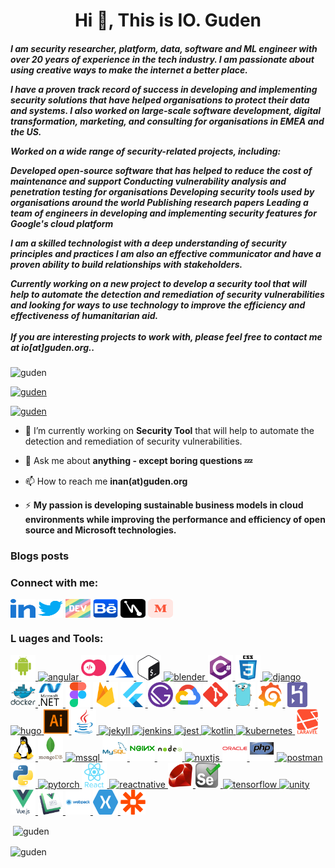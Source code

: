 <h1 align="center">Hi 👋, This is IO. Guden</h1>
<h5 align="left">I am security researcher, platform, data, software and ML engineer with over 20 years of experience in the tech industry. I am passionate about using creative ways to make the internet a better place.

I have a proven track record of success in developing and implementing security solutions that have helped organisations to protect their data and systems. I also worked on large-scale software development, digital transformation, marketing, and consulting for organisations in EMEA and the US. 

Worked on a wide range of security-related projects, including:

Developed open-source software that has helped to reduce the cost of maintenance and support
Conducting vulnerability analysis and penetration testing for organisations
Developing security tools used by organisations around the world
Publishing research papers
Leading a team of engineers in developing and implementing security features for Google's cloud platform

I am a skilled technologist with a deep understanding of security principles and practices I am also an effective communicator and have a proven ability to build relationships with stakeholders.

Currently working on a new project to develop a security tool that will help to automate the detection and remediation of security vulnerabilities and looking for ways to use technology to improve the efficiency and effectiveness of humanitarian aid.
<br> <br>
If you are interesting projects to work with, please feel free to contact me at io[at]guden.org..</h5>

<p align="left"> <img src="https://komarev.com/ghpvc/?username=guden&label=Profile%20views&color=0e75b6&style=flat" alt="guden" /> </p>

<p align="left"> <a href="https://github.com/ryo-ma/github-profile-trophy"><img src="https://github-profile-trophy.vercel.app/?username=guden" alt="guden" /></a> </p>

<p align="left"> <a href="https://twitter.com/guden" target="blank"><img src="https://img.shields.io/twitter/follow/guden?logo=twitter&style=for-the-badge" alt="guden" /></a> </p>

- 🔭 I’m currently working on **Security Tool** that will help to automate the detection and remediation of security vulnerabilities.

- 💬 Ask me about **anything - except boring questions 💤**

- 📫 How to reach me **inan(at)guden.org**

- ⚡ **My passion is developing sustainable business models in cloud environments while improving the performance and efficiency of open source and Microsoft technologies.**

### Blogs posts
<!-- BLOG-POST-LIST:START -->
<!-- BLOG-POST-LIST:END -->

<h3 align="left">Connect with me:</h3>
<p align="left">
<a href="https://linkedin.com/in/guden" target="blank"><img align="center" src="https://github.com/guden/github/blob/master/images/icons/linked-in-alt.svg" alt="Guden on LinkedIn" height="30" width="40" /></a>
<a href="https://twitter.com/guden" target="blank"><img align="center" src="https://github.com/guden/github/blob/master/images/icons/twitter.svg" alt="Guden on Twitter" height="30" width="40" /></a>
<a href="https://dev.to/guden" target="blank"><img align="center" src="https://github.com/guden/github/blob/master/images/icons/devto.svg" alt="Guden on Dev.to" height="30" width="40" /></a>
<a href="https://be.net/guden" target="blank"><img align="center" src="https://github.com/guden/github/blob/master/images/icons/behance.svg" alt="Guden on Behance" height="30" width="40" /></a>
<a href="https://hashnode.com/@guden" target="blank"><img align="center" src="https://github.com/guden/github/blob/master/images/icons/hashnode.svg" alt="Guden on Hashnode" height="30" width="40" /></a>
<a href="https://guden.medium.com/" target="blank"><img align="center" src="https://github.com/guden/github/blob/master/images/icons/medium.svg" alt="Guden on Medium" height="30" width="40" /></a>
</p>

<h3 align="left">L
  uages and Tools:</h3>
<p align="left"> <a href="https://developer.android.com" target="_blank" rel="noreferrer"> <img src="https://github.com/guden/github/blob/master/images/icons/android-original-wordmark.svg" alt="android" width="40" height="40"/> </a> <a href="https://angular.io" target="_blank" rel="noreferrer"> <img src="https://github.com/guden/github/blob/master/images/icons/angular.svg" alt="angular" width="40" height="40"/> </a> <a href="https://appwrite.io" target="_blank" rel="noreferrer"> <img src="https://github.com/guden/github/blob/master/images/icons/appwriteio-icon.svg" alt="appwrite" width="40" height="40"/> </a> <a href="https://azure.microsoft.com/en-in/" target="_blank" rel="noreferrer"> <img src="https://github.com/guden/github/blob/master/images/icons/microsoft_azure-icon.svg" alt="azure" width="40" height="40"/> </a> <a href="https://www.gnu.org/software/bash/" target="_blank" rel="noreferrer"> <img src="https://github.com/guden/github/blob/master/images/icons/gnu_bash-icon.svg" alt="bash" width="40" height="40"/> </a> <a href="https://www.blender.org/" target="_blank" rel="noreferrer"> <img src="https://github.com/guden/github/blob/master/images/icons/blender_community_badge_white.svg" alt="blender" width="40" height="40"/> </a> <a href="https://www.w3schools.com/cs/" target="_blank" rel="noreferrer"> <img src="https://github.com/guden/github/blob/master/images/icons/csharp-original.svg" alt="csharp" width="40" height="40"/> </a> <a href="https://www.w3schools.com/css/" target="_blank" rel="noreferrer"> <img src="https://github.com/guden/github/blob/master/images/icons/css3-original-wordmark.svg" alt="css3" width="40" height="40"/> </a> <a href="https://www.djangoproject.com/" target="_blank" rel="noreferrer"> <img src="https://github.com/guden/github/blob/master/images/icons/django.svg" alt="django" width="40" height="40"/> </a> <a href="https://www.docker.com/" target="_blank" rel="noreferrer"> <img src="https://github.com/guden/github/blob/master/images/icons/docker-original-wordmark.svg" alt="docker" width="40" height="40"/> </a> <a href="https://dotnet.microsoft.com/" target="_blank" rel="noreferrer"> <img src="https://github.com/guden/github/blob/master/images/icons/dot-net-original-wordmark.svg" alt="dotnet" width="40" height="40"/> </a> <a href="https://www.figma.com/" target="_blank" rel="noreferrer"> <img src="https://github.com/guden/github/blob/master/images/icons/figma-icon.svg" alt="figma" width="40" height="40"/> </a> <a href="https://firebase.google.com/" target="_blank" rel="noreferrer"> <img src="https://github.com/guden/github/blob/master/images/icons/firebase-icon.svg" alt="firebase" width="40" height="40"/> </a> <a href="https://flutter.dev" target="_blank" rel="noreferrer"> <img src="https://github.com/guden/github/blob/master/images/icons/flutterio-icon.svg" alt="flutter" width="40" height="40"/> </a> <a href="https://www.gatsbyjs.com/" target="_blank" rel="noreferrer"> <img src="https://github.com/guden/github/blob/master/images/icons/gatsbyjs-icon.svg" alt="gatsby" width="40" height="40"/> </a> <a href="https://cloud.google.com" target="_blank" rel="noreferrer"> <img src="https://github.com/guden/github/blob/master/images/icons/google_cloud-icon.svg" alt="gcp" width="40" height="40"/> </a> <a href="https://git-scm.com/" target="_blank" rel="noreferrer"> <img src="https://github.com/guden/github/blob/master/images/icons/git-scm-icon.svg" alt="git" width="40" height="40"/> </a> <a href="https://golang.org" target="_blank" rel="noreferrer"> <img src="https://github.com/guden/github/blob/master/images/icons/go-original.svg" alt="go" width="40" height="40"/> </a> <a href="https://grafana.com" target="_blank" rel="noreferrer"> <img src="https://github.com/guden/github/blob/master/images/icons/grafana-icon.svg" alt="grafana" width="40" height="40"/> </a> <a href="https://heroku.com" target="_blank" rel="noreferrer"> <img src="https://github.com/guden/github/blob/master/images/icons/heroku-icon.svg" alt="heroku" width="40" height="40"/> </a> <a href="https://gohugo.io/" target="_blank" rel="noreferrer"> <img src="https://github.com/guden/github/blob/master/images/icons/hugo.svg" alt="hugo" width="40" height="40"/> </a> <a href="https://www.adobe.com/in/products/illustrator.html" target="_blank" rel="noreferrer"> <img src="https://github.com/guden/github/blob/master/images/icons/adobe_illustrator-icon.svg" alt="illustrator" width="40" height="40"/> </a> <a href="https://www.java.com" target="_blank" rel="noreferrer"> <img src="https://github.com/guden/github/blob/master/images/icons/java-original.svg" alt="java" width="40" height="40"/> </a> <a href="https://jekyllrb.com/" target="_blank" rel="noreferrer"> <img src="https://github.com/guden/github/blob/master/images/icons/jekyllrb-icon.svg" alt="jekyll" width="40" height="40"/> </a> <a href="https://www.jenkins.io" target="_blank" rel="noreferrer"> <img src="https://github.com/guden/github/blob/master/images/icons/jenkins-icon.svg" alt="jenkins" width="40" height="40"/> </a> <a href="https://jestjs.io" target="_blank" rel="noreferrer"> <img src="https://github.com/guden/github/blob/master/images/icons/jestjsio-icon.svg" alt="jest" width="40" height="40"/> </a> <a href="https://kotlinlang.org" target="_blank" rel="noreferrer"> <img src="https://github.com/guden/github/blob/master/images/icons/kotlinlang-icon.svg" alt="kotlin" width="40" height="40"/> </a> <a href="https://kubernetes.io" target="_blank" rel="noreferrer"> <img src="https://github.com/guden/github/blob/master/images/icons/kubernetes-icon.svg" alt="kubernetes" width="40" height="40"/> </a> <a href="https://laravel.com/" target="_blank" rel="noreferrer"> <img src="https://github.com/guden/github/blob/master/images/icons/laravel-plain-wordmark.svg" alt="laravel" width="40" height="40"/> </a> <a href="https://www.linux.org/" target="_blank" rel="noreferrer"> <img src="https://github.com/guden/github/blob/master/images/icons/linux-original.svg" alt="linux" width="40" height="40"/> </a> <a href="https://www.mongodb.com/" target="_blank" rel="noreferrer"> <img src="https://github.com/guden/github/blob/master/images/icons/mongodb-original-wordmark.svg" alt="mongodb" width="40" height="40"/> </a> <a href="https://www.microsoft.com/en-us/sql-server" target="_blank" rel="noreferrer"> <img src="https://github.com/guden/github/blob/master/images/icons/microsoft-sql-server-logo.svg" alt="mssql" width="40" height="40"/> </a> <a href="https://www.mysql.com/" target="_blank" rel="noreferrer"> <img src="https://github.com/guden/github/blob/master/images/icons/mysql-original-wordmark.svg" alt="mysql" width="40" height="40"/> </a> <a href="https://www.nginx.com" target="_blank" rel="noreferrer"> <img src="https://github.com/guden/github/blob/master/images/icons/nginx-original.svg" alt="nginx" width="40" height="40"/> </a> <a href="https://nodejs.org" target="_blank" rel="noreferrer"> <img src="https://github.com/guden/github/blob/master/images/icons/nodejs-original-wordmark.svg" alt="nodejs" width="40" height="40"/> </a> <a href="https://nuxtjs.org/" target="_blank" rel="noreferrer"> <img src="https://github.com/guden/github/blob/master/images/icons/nuxtjs-icon.svg" alt="nuxtjs" width="40" height="40"/> </a> <a href="https://www.oracle.com/" target="_blank" rel="noreferrer"> <img src="https://github.com/guden/github/blob/master/images/icons/oracle-original.svg" alt="oracle" width="40" height="40"/> </a> <a href="https://www.php.net" target="_blank" rel="noreferrer"> <img src="https://github.com/guden/github/blob/master/images/icons/php-original.svg" alt="php" width="40" height="40"/> </a> <a href="https://postman.com" target="_blank" rel="noreferrer"> <img src="https://github.com/guden/github/blob/master/images/icons/getpostman-icon.svg" alt="postman" width="40" height="40"/> </a> <a href="https://www.python.org" target="_blank" rel="noreferrer"> <img src="https://github.com/guden/github/blob/master/images/icons/python-original.svg" alt="python" width="40" height="40"/> </a> <a href="https://pytorch.org/" target="_blank" rel="noreferrer"> <img src="https://github.com/guden/github/blob/master/images/icons/pytorch-icon.svg" alt="pytorch" width="40" height="40"/> </a> <a href="https://reactjs.org/" target="_blank" rel="noreferrer"> <img src="https://github.com/guden/github/blob/master/images/icons/react-original-wordmark.svg" alt="react" width="40" height="40"/> </a> <a href="https://reactnative.dev/" target="_blank" rel="noreferrer"> <img src="https://github.com/guden/github/blob/master/images/icons/reactnative_logo.svg" alt="reactnative" width="40" height="40"/> </a> <a href="https://www.ruby-lang.org/en/" target="_blank" rel="noreferrer"> <img src="https://github.com/guden/github/blob/master/images/icons/ruby-original.svg" alt="ruby" width="40" height="40"/> </a> <a href="https://www.selenium.dev" target="_blank" rel="noreferrer"> <img src="https://github.com/guden/github/blob/master/images/icons/selenium-logo.svg" alt="selenium" width="40" height="40"/> </a> <a href="https://www.tensorflow.org" target="_blank" rel="noreferrer"> <img src="https://github.com/guden/github/blob/master/images/icons/tensorflow-icon.svg" alt="tensorflow" width="40" height="40"/> </a> <a href="https://unity.com/" target="_blank" rel="noreferrer"> <img src="https://github.com/guden/github/blob/master/images/icons/unity3d-icon.svg" alt="unity" width="40" height="40"/> </a> <a href="https://vuejs.org/" target="_blank" rel="noreferrer"> <img src="https://github.com/guden/github/blob/master/images/icons/vuejs-original-wordmark.svg" alt="vuejs" width="40" height="40"/> </a> <a href="https://vuepress.vuejs.org/" target="_blank" rel="noreferrer"> <img src="https://github.com/guden/github/blob/master/images/icons/VuePress.svg" alt="vuepress" width="40" height="40"/> </a> <a href="https://webpack.js.org" target="_blank" rel="noreferrer"> <img src="https://github.com/guden/github/blob/master/images/icons/webpack-original-wordmark.svg" alt="webpack" width="40" height="40"/> </a> <a href="https://dotnet.microsoft.com/apps/xamarin" target="_blank" rel="noreferrer"> <img src="https://github.com/guden/github/blob/master/images/icons/xamarin.svg" alt="xamarin" width="40" height="40"/> </a> <a href="https://zapier.com" target="_blank" rel="noreferrer"> <img src="https://github.com/guden/github/blob/master/images/icons/zapier-icon.svg" alt="zapier" width="40" height="40"/> </a> </p>

<p>&nbsp;<img align="center" src="https://github-readme-stats.vercel.app/api?username=guden&show_icons=true&locale=en" alt="guden" /></p>

<p><img align="center" src="https://github-readme-streak-stats.herokuapp.com/?user=guden&" alt="guden" /></p>
